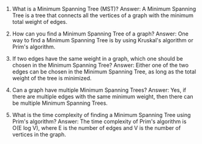 

1. What is a Minimum Spanning Tree (MST)?
Answer: A Minimum Spanning Tree is a tree that connects all the vertices of a graph with the minimum total weight of edges.

2. How can you find a Minimum Spanning Tree of a graph?
Answer: One way to find a Minimum Spanning Tree is by using Kruskal's algorithm or Prim's algorithm.

3. If two edges have the same weight in a graph, which one should be chosen in the Minimum Spanning Tree?
Answer: Either one of the two edges can be chosen in the Minimum Spanning Tree, as long as the total weight of the tree is minimized.

4. Can a graph have multiple Minimum Spanning Trees?
Answer: Yes, if there are multiple edges with the same minimum weight, then there can be multiple Minimum Spanning Trees.

5. What is the time complexity of finding a Minimum Spanning Tree using Prim's algorithm?
Answer: The time complexity of Prim's algorithm is O(E log V), where E is the number of edges and V is the number of vertices in the graph.